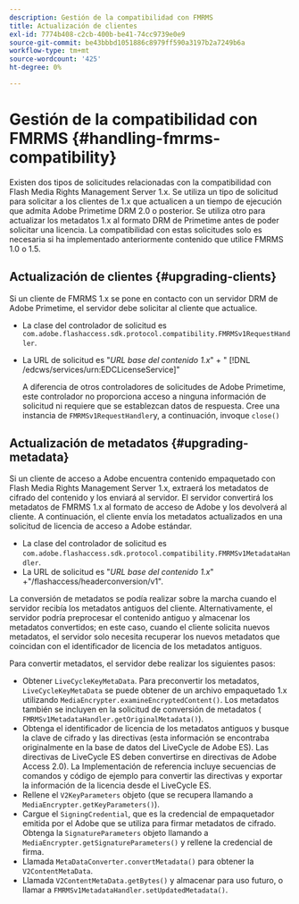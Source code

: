 ```yaml
---
description: Gestión de la compatibilidad con FMRMS
title: Actualización de clientes
exl-id: 7774b408-c2cb-400b-be41-74cc9739e0e9
source-git-commit: be43bbbd1051886c8979ff590a3197b2a7249b6a
workflow-type: tm+mt
source-wordcount: '425'
ht-degree: 0%

---
```


# Gestión de la compatibilidad con FMRMS {#handling-fmrms-compatibility}

Existen dos tipos de solicitudes relacionadas con la compatibilidad con Flash Media Rights Management Server 1.x. Se utiliza un tipo de solicitud para solicitar a los clientes de 1.x que actualicen a un tiempo de ejecución que admita Adobe Primetime DRM 2.0 o posterior. Se utiliza otro para actualizar los metadatos 1.x al formato DRM de Primetime antes de poder solicitar una licencia. La compatibilidad con estas solicitudes solo es necesaria si ha implementado anteriormente contenido que utilice FMRMS 1.0 o 1.5.

## Actualización de clientes {#upgrading-clients}

Si un cliente de FMRMS 1.x se pone en contacto con un servidor DRM de Adobe Primetime, el servidor debe solicitar al cliente que actualice.

* La clase del controlador de solicitud es `com.adobe.flashaccess.sdk.protocol.compatibility.FMRMSv1RequestHandler`.
* La URL de solicitud es &quot;*URL base del contenido 1.x*&quot; + &quot; [!DNL /edcws/services/urn:EDCLicenseService]&quot;

   A diferencia de otros controladores de solicitudes de Adobe Primetime, este controlador no proporciona acceso a ninguna información de solicitud ni requiere que se establezcan datos de respuesta. Cree una instancia de `FMRMSv1RequestHandler`y, a continuación, invoque `close()`

## Actualización de metadatos {#upgrading-metadata}

Si un cliente de acceso a Adobe encuentra contenido empaquetado con Flash Media Rights Management Server 1.x, extraerá los metadatos de cifrado del contenido y los enviará al servidor. El servidor convertirá los metadatos de FMRMS 1.x al formato de acceso de Adobe y los devolverá al cliente. A continuación, el cliente envía los metadatos actualizados en una solicitud de licencia de acceso a Adobe estándar.

* La clase del controlador de solicitud es `com.adobe.flashaccess.sdk.protocol.compatibility.FMRMSv1MetadataHandler`.
* La URL de solicitud es &quot;*URL base del contenido 1.x*&quot; +&quot;/flashaccess/headerconversion/v1&quot;.

La conversión de metadatos se podía realizar sobre la marcha cuando el servidor recibía los metadatos antiguos del cliente. Alternativamente, el servidor podría preprocesar el contenido antiguo y almacenar los metadatos convertidos; en este caso, cuando el cliente solicita nuevos metadatos, el servidor solo necesita recuperar los nuevos metadatos que coincidan con el identificador de licencia de los metadatos antiguos.

Para convertir metadatos, el servidor debe realizar los siguientes pasos:

* Obtener `LiveCycleKeyMetaData`. Para preconvertir los metadatos, `LiveCycleKeyMetaData` se puede obtener de un archivo empaquetado 1.x utilizando `MediaEncrypter.examineEncryptedContent()`. Los metadatos también se incluyen en la solicitud de conversión de metadatos ( `FMRMSv1MetadataHandler.getOriginalMetadata()`).
* Obtenga el identificador de licencia de los metadatos antiguos y busque la clave de cifrado y las directivas (esta información se encontraba originalmente en la base de datos del LiveCycle de Adobe ES). Las directivas de LiveCycle ES deben convertirse en directivas de Adobe Access 2.0). La Implementación de referencia incluye secuencias de comandos y código de ejemplo para convertir las directivas y exportar la información de la licencia desde el LiveCycle ES.
* Rellene el `V2KeyParameters` objeto (que se recupera llamando a `MediaEncrypter.getKeyParameters()`).
* Cargue el `SigningCredential`, que es la credencial de empaquetador emitida por el Adobe que se utiliza para firmar metadatos de cifrado. Obtenga la `SignatureParameters` objeto llamando a `MediaEncrypter.getSignatureParameters()` y rellene la credencial de firma.
* Llamada `MetaDataConverter.convertMetadata()` para obtener la `V2ContentMetaData`.
* Llamada `V2ContentMetaData.getBytes()` y almacenar para uso futuro, o llamar a `FMRMSv1MetadataHandler.setUpdatedMetadata()`.
